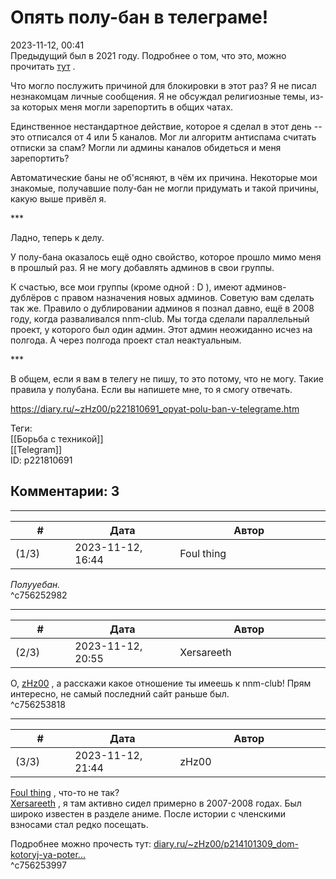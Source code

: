 Опять полу-бан в телеграме!
===========================

  
2023-11-12, 00:41  
 Предыдущий был в 2021 году. Подробнее о том, что это, можно прочитать  [тут](Как%20меня%20забанили%20в%20телеграме)  .   
   
 Что могло послужить причиной для блокировки в этот раз? Я не писал незнакомцам личные сообщения. Я не обсуждал религиозные темы, из-за которых меня могли зарепортить в общих чатах.   
   
 Единственное нестандартное действие, которое я сделал в этот день -- это отписался от 4 или 5 каналов. Мог ли алгоритм антиспама считать отписки за спам? Могли ли админы каналов обидеться и меня зарепортить?   
   
 Автоматические баны не об'ясняют, в чём их причина. Некоторые мои знакомые, получавшие полу-бан не могли придумать и такой причины, какую выше привёл я.   
   
 \*\*\*   
   
 Ладно, теперь к делу.   
   
 У полу-бана оказалось ещё одно свойство, которое прошло мимо меня в прошлый раз. Я не могу добавлять админов в свои группы.   
   
 К счастью, все мои группы (кроме одной : D ), имеют админов-дублёров с правом назначения новых админов. Советую вам сделать так же. Правило о дублировании админов я познал давно, ещё в 2008 году, когда разваливался nnm-club. Мы тогда сделали параллельный проект, у которого был один админ. Этот админ неожиданно исчез на полгода. А через полгода проект стал неактуальным.   
   
 \*\*\*   
   
 В общем, если я вам в телегу не пишу, то это потому, что не могу. Такие правила у полубана. Если вы напишете мне, то я смогу отвечать.   
  
<https://diary.ru/~zHz00/p221810691_opyat-polu-ban-v-telegrame.htm>  
  
Теги:  
[[Борьба с техникой]]  
[[Telegram]]  
ID: p221810691  


Комментарии: 3
--------------

  


---



|         #         |              Дата              |                     Автор                     |           ID           |
| --- | --- | --- | --- |
| (1/3) | 2023-11-12, 16:44 | Foul thing | c756252982 |

  
  *Полууебан.*    
 ^c756252982

---



|         #         |              Дата              |                     Автор                     |           ID           |
| --- | --- | --- | --- |
| (2/3) | 2023-11-12, 20:55 | Xersareeth | c756253818 |

  
 О,  [zHz00](https://zHz00.diary.ru "Untitled")  , а расскажи какое отношение ты имеешь к nnm-club! Прям интересно, не самый последний сайт раньше был.   
 ^c756253818

---



|         #         |              Дата              |                     Автор                     |           ID           |
| --- | --- | --- | --- |
| (3/3) | 2023-11-12, 21:44 | zHz00 | c756253997 |

  
  [Foul thing](https://foulthing.diary.ru "Temporary Internet Flies")  , что-то не так?   
  [Xersareeth](https://BurrowDeclassified.diary.ru "One more fang")  , я там активно сидел примерно в 2007-2008 годах. Был широко известен в разделе аниме. После истории с членскими взносами стал редко посещать.   
   
 Подробнее можно прочесть тут:  [diary.ru/~zHz00/p214101309\_dom-kotoryj-ya-poter...](Дом,%20который%20я%20потерял%20как%20умирал%20nnm-club)    
 ^c756253997